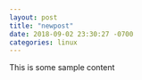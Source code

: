 ```yaml
---
layout: post
title: "newpost"
date: 2018-09-02 23:30:27 -0700
categories: linux
---
```


This is some sample content

